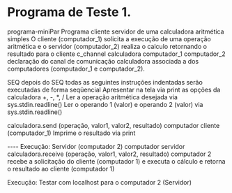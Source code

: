 # Programa de Teste 1.
programa-miniPar
Programa cliente servidor de uma calculadora aritmética simples
O cliente (computador_1) solicita a execução de uma operação aritmética e
o servidor (computador_2) realiza o
calculo retornando o resultado para o cliente
c_channel calculadora computador_1 computador_2
declaração do canal de comunicação calculadora associada a dos computadores
(computador_1 e computador_2).

SEQ
depois do SEQ todas as seguintes instruções indentadas serão executadas de
forma seqüencial
Apresentar na tela via print as opções da calculadora +, -, *, /
Ler a operação aritmética desejada via sys.stdin.readline()
Ler o operando 1 (valor) e operando 2 (valor) via sys.stdin.readline()

calculadora.send (operação, valor1, valor2, resultado)
computador cliente (computador_1)
Imprime o resultado via print

---- Execução: Servidor (computador 2)
computador servidor
calculadora.receive (operação, valor1, valor2, resultado)
computador 2 recebe a solicitação do cliente (computador 1) e executa o cálculo e
retorna o resultado ao cliente (computador 1)

Execução: Testar com localhost para o computador 2 (Servidor)